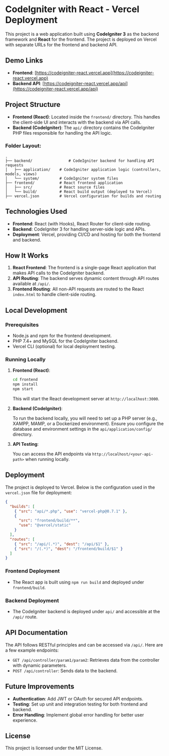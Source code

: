 
# CodeIgniter with React - Vercel Deployment

This project is a web application built using **CodeIgniter 3** as the backend framework and **React** for the frontend. The project is deployed on Vercel with separate URLs for the frontend and backend API.

## Demo Links

- **Frontend**: [https://codeigniter-react.vercel.app](https://codeigniter-react.vercel.app)
- **Backend API**: [https://codeigniter-react.vercel.app/api](https://codeigniter-react.vercel.app/api)

## Project Structure

- **Frontend (React)**: Located inside the `frontend/` directory. This handles the client-side UI and interacts with the backend via API calls.
- **Backend (CodeIgniter)**: The `api/` directory contains the CodeIgniter PHP files responsible for handling the API logic.

### Folder Layout:

```
.
├── backend/                # CodeIgniter backend for handling API requests
│   ├── application/    # CodeIgniter application logic (controllers, models, views)
│   └── system/         # CodeIgniter system files
├── frontend/           # React frontend application
│   ├── src/            # React source files
│   └── build/          # React build output (deployed to Vercel)
├── vercel.json         # Vercel configuration for builds and routing
```

## Technologies Used

- **Frontend**: React (with Hooks), React Router for client-side routing.
- **Backend**: CodeIgniter 3 for handling server-side logic and APIs.
- **Deployment**: Vercel, providing CI/CD and hosting for both the frontend and backend.

## How It Works

1. **React Frontend**: The frontend is a single-page React application that makes API calls to the CodeIgniter backend.
2. **API Routing**: The backend serves dynamic content through API routes available at `/api/`.
3. **Frontend Routing**: All non-API requests are routed to the React `index.html` to handle client-side routing.

## Local Development

### Prerequisites

- Node.js and npm for the frontend development.
- PHP 7.4+ and MySQL for the CodeIgniter backend.
- Vercel CLI (optional) for local deployment testing.

### Running Locally

1. **Frontend (React)**:

   ```bash
   cd frontend
   npm install
   npm start
   ```

   This will start the React development server at `http://localhost:3000`.

2. **Backend (CodeIgniter)**:

   To run the backend locally, you will need to set up a PHP server (e.g., XAMPP, MAMP, or a Dockerized environment). Ensure you configure the database and environment settings in the `api/application/config/` directory.

3. **API Testing**:

   You can access the API endpoints via `http://localhost/<your-api-path>` when running locally.

## Deployment

The project is deployed to Vercel. Below is the configuration used in the `vercel.json` file for deployment:

```json
{
  "builds": [
    { "src": "api/*.php", "use": "vercel-php@0.7.1" },
    {
      "src": "frontend/build/**",
      "use": "@vercel/static"
    }
  ],
  "routes": [
    { "src": "/api/(.*)", "dest": "/api/$1" },
    { "src": "/(.*)", "dest": "/frontend/build/$1" }
  ]
}
```

### Frontend Deployment

- The React app is built using `npm run build` and deployed under `frontend/build`.

### Backend Deployment

- The CodeIgniter backend is deployed under `api/` and accessible at the `/api/` route.

## API Documentation

The API follows RESTful principles and can be accessed via `/api/`. Here are a few example endpoints:

- `GET /api/controller/param1/param2`: Retrieves data from the controller with dynamic parameters.
- `POST /api/controller`: Sends data to the backend.

## Future Improvements

- **Authentication**: Add JWT or OAuth for secured API endpoints.
- **Testing**: Set up unit and integration testing for both frontend and backend.
- **Error Handling**: Implement global error handling for better user experience.

## License

This project is licensed under the MIT License.
